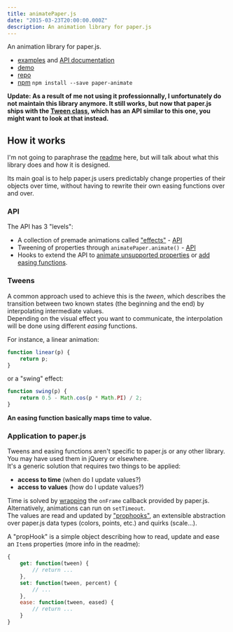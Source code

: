```yaml
---
title: animatePaper.js
date: "2015-03-23T20:00:00.000Z"
description: An animation library for paper.js
---
```


An animation library for paper.js. 

* [examples](http://camille-hdl.github.io/animatePaper.js/) and [API documentation](http://camille-hdl.github.io/animatePaper.js/doc/)
* [demo](https://jsbin.com/nadanon/1/edit?js,output)
* [repo](https://github.com/camille-hdl/animatePaper.js)
* [npm](https://www.npmjs.com/package/paper-animate) `npm install --save paper-animate`


__Update: As a result of me not using it professionnally, I unfortunately do not maintain this library anymore. It still works, but now that paper.js  ships with the [Tween class](http://paperjs.org/reference/item/#tween-from-to-options), which has an API similar to this one, you might want to look at that instead.__

## How it works

I'm not going to paraphrase the [readme](https://github.com/camille-hdl/animatePaper.js/blob/master/README.md) here, but will talk about 
what this library does and how it is designed.

Its main goal is to help paper.js users predictably change properties of their objects over time, without having to rewrite their own easing functions over and over.  

### API

The API has 3 "levels":

* A collection of premade animations called ["effects"](https://output.jsbin.com/gitaso/5/) - [API](http://camille-hdl.github.io/animatePaper.js/doc/classes/fx.html)
* Tweening of properties through `animatePaper.animate()` - [API](http://camille-hdl.github.io/animatePaper.js/doc/classes/animatePaper.html#method_animate)
* Hooks to extend the API to [animate unsupported properties](http://camille-hdl.github.io/animatePaper.js/doc/classes/animatePaper.html#method_extendEasing) or [add easing functions](http://camille-hdl.github.io/animatePaper.js/doc/classes/animatePaper.html#method_extendPropHooks).

### Tweens

A common approach used to achieve this is the *tween*, which describes the transition between two known states (the beginning and the end) by interpolating intermediate values.  
Depending on the visual effect you want to communicate, the interpolation will be done using different *easing* functions.  

For instance, a linear animation:
```javascript
function linear(p) {
    return p;
}
```

or a "swing" effect:
```javascript
function swing(p) {
    return 0.5 - Math.cos(p * Math.PI) / 2;
}
```

__An easing function basically maps time to value.__


### Application to paper.js

Tweens and easing functions aren't specific to paper.js or any other library.  
You may have used them in jQuery or elsewhere.  
It's a generic solution that requires two things to be applied:

* __access to time__ (when do I update values?)
* __access to values__ (how do I update values?)


Time is solved by [wrapping](https://github.com/camille-hdl/animatePaper.js/blob/master/src/frameManager.ts) the `onFrame` callback provided by paper.js. Alternatively, animations can run on `setTimeout`.  
The values are read and updated by ["prophooks"](https://github.com/camille-hdl/animatePaper.js/blob/master/src/prophooks.ts), an extensible abstraction
over paper.js data types (colors, points, etc.) and quirks (scale...).

A "propHook" is a simple object describing how to read, update and ease an `Item`s properties (more info in the readme):
```javascript
{
    get: function(tween) {
        // return ...
    },
    set: function(tween, percent) {
        // ...
    },
    ease: function(tween, eased) {
        // return ...
    }
}
```
